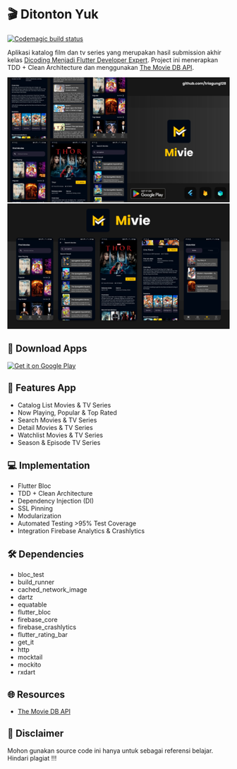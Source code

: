 # :clapper: Ditonton Yuk

[![Codemagic build status](https://api.codemagic.io/apps/638e16eda3ed08844d390c98/638e16eda3ed08844d390c97/status_badge.svg)](https://codemagic.io/apps/638e16eda3ed08844d390c98/638e16eda3ed08844d390c97/latest_build)

Aplikasi katalog film dan tv series yang merupakan hasil submission akhir kelas [Dicoding Menjadi Flutter Developer Expert](https://www.dicoding.com/academies/199). Project ini menerapkan TDD + Clean Architecture dan menggunakan [The Movie DB API](https://www.themoviedb.org/).

![Thumbnail 1](https://github.com/triagung128/ditonton-yuk/blob/master/assets/banners/1.png)
![Thumbnail 2](https://github.com/triagung128/ditonton-yuk/blob/master/assets/banners/2.png)

## :iphone: Download Apps
<a href='https://play.google.com/store/apps/details?id=com.triagung.ditontonyuk&pcampaignid=pcampaignidMKT-Other-global-all-co-prtnr-py-PartBadge-Mar2515-1'><img alt='Get it on Google Play' src='https://play.google.com/intl/en_us/badges/static/images/badges/en_badge_web_generic.png'/></a>

## :tada: Features App
- Catalog List Movies & TV Series 
- Now Playing, Popular & Top Rated
- Search Movies & TV Series
- Detail Movies & TV Series
- Watchlist Movies & TV Series
- Season & Episode TV Series

## :computer: Implementation
- Flutter Bloc
- TDD + Clean Architecture
- Dependency Injection (DI)
- SSL Pinning
- Modularization
- Automated Testing >95% Test Coverage
- Integration Firebase Analytics & Crashlytics

## :hammer_and_wrench: Dependencies
- bloc_test
- build_runner
- cached_network_image
- dartz
- equatable
- flutter_bloc
- firebase_core
- firebase_crashlytics
- flutter_rating_bar
- get_it
- http
- mocktail
- mockito
- rxdart

## :globe_with_meridians: Resources
- [The Movie DB API](https://www.themoviedb.org/)

## :stop_sign: Disclaimer
Mohon gunakan source code ini hanya untuk sebagai referensi belajar. Hindari plagiat !!!
